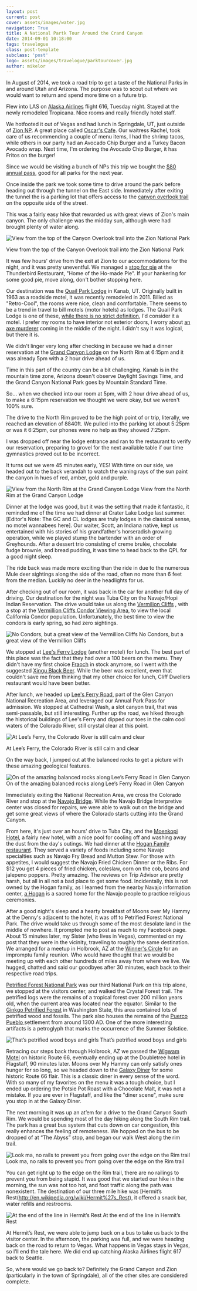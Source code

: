 ```yaml
---
layout: post
current: post
cover: assets/images/water.jpg
navigation: True
title: A National Partk Tour Around the Crand Canyon
date: 2014-09-01 10:18:00
tags: travelogue
class: post-template
subclass: 'post'
logo: assets/images/travelogue/parktourcover.jpg
author: mikelor
---
```

In August of 2014, we took a road trip to get a taste of the National Parks in and around Utah and Arizona. The purpose was to scout out where we would want to return and spend more time on a future trip.

Flew into LAS on [Alaska Airlines](https://www.alaskaair.com/en/flights-to-las-vegas?int=AS_Destinations_-prodID:Destinations-las-vegas) flight 616, Tuesday night. Stayed at the newly remodeled Tropicana. Nice rooms and really friendly hotel staff.

We hotfooted it out of Vegas and had lunch in Springdale, UT, just outside of [Zion NP](https://www.nps.gov/zion/index.htm). A great place called [Oscar's Cafe](http://oscarscafe.com/). Our waitress Rachel, took care of us recommending a couple of menu items, I had the shrimp tacos, while others in our party had an Avocado Chip Burger and a Turkey Bacon Avocado wrap. Next time, I'm ordering the Avocado Chip Burger, it has Fritos on the burger!

Since we would be visiting a bunch of NPs this trip we bought the [$80 annual pass](https://www.discovernw.org/mm5/merchant.mvc?screen=PROD&product_code=17260), good for all parks for the next year.

Once inside the park we took some time to drive around the park before heading out through the tunnel on the East side. Immediately after exiting the tunnel the is a parking lot that offers access to the [canyon overlook trail](http://www.zionnational-park.com/zion-canyon-overlook-trail.htm) on the opposite side of the street.

This was a fairly easy hike that rewarded us with great views of Zion's main canyon. The only challenge was the midday sun, although were had brought plenty of water along.

![View from the top of the Canyon Overlook trail into the Zion National Park](assets/images/travelogue/canyonoverlook.png)

View from the top of the Canyon Overlook trail into the Zion National Park

It was few hours' drive from the exit at Zion to our accommodations for the night, and it was pretty uneventful. We managed a [stop for pie](http://www.zionnational-park.com/bw3.htm) at the Thunderbird Restaurant, "Home of the Ho-made Pie". If your hankering for some good pie, move along, don't bother stopping here.

Our destination was the [Quail Park Lodge](https://www.quailparkldge.com/) in Kanab, UT. Originally built in 1963 as a roadside motel, it was recently remodeled in 2011. Billed as "Retro-Cool", the rooms were nice, clean and comfortable. There seems to be a trend in travel to bill motels (motor hotels) as lodges. The Quail Park Lodge is one of these, [while there is no strict definition](http://www.tripadvisor.com/ShowTopic-g28926-i29-k2183323-What_s_the_difference_between_lodges_hotels_motels-California.html), I'd consider it a motel. I prefer my rooms to have interior not exterior doors, I worry about [an axe murderer](http://en.wikipedia.org/wiki/So_I_Married_an_Axe_Murderer) coming in the middle of the night. I didn't say it was logical, but there it is.

We didn't linger very long after checking in because we had a dinner reservation at the [Grand Canyon Lodge](https://www.grandcanyonforever.com/dining) on the North Rim at 6:15pm and it was already 5pm with a 2 hour drive ahead of us.

Time in this part of the country can be a bit challenging. Kanab is in the mountain time zone, Arizona doesn't observe Daylight Savings Time, and the Grand Canyon National Park goes by Mountain Standard Time.

So… when we checked into our room at 5pm, with 2 hour drive ahead of us, to make a 6:15pm reservation we thought we were okay, but we weren't 100% sure.

The drive to the North Rim proved to be the high point of or trip, literally, we reached an elevation of 8840ft. We pulled into the parking lot about 5:25pm or was it 6:25pm, our phones were no help as they showed 7:25pm.

I was dropped off near the lodge entrance and ran to the restaurant to verify our reservation, preparing to grovel for the next available table if our time gymnastics proved out to be incorrect.

It turns out we were 45 minutes early, YES! With time on our side, we headed out to the back verandah to watch the waning rays of the sun paint the canyon in hues of red, amber, gold and purple.

![View from the North Rim at the Grand Canyon Lodge](assets/images/travelogue/canyonnorthrim.png)
View from the North Rim at the Grand Canyon Lodge

Dinner at the lodge was good, but it was the setting that made it fantastic, it reminded me of the time we had dinner at Crater Lake Lodge last summer. [Editor's Note: The GC and CL lodges are truly lodges in the classical sense, no motel wannabees here]. Our waiter, Scott, an Indiana native, kept us entertained with his stories of his grandfather's horseradish growing operation, while we played stump the bartender with an order of Greyhounds. After a dessert trio consisting of creme brulée, chocolate fudge brownie, and bread pudding, it was time to head back to the QPL for a good night sleep.

The ride back was made more exciting than the ride in due to the numerous Mule deer sightings along the side of the road, often no more than 6 feet from the median. Luckily no deer in the headlights for us.

After checking out of our room, it was back in the car for another full day of driving. Our destination for the night was Tuba City on the Navajo/Hopi Indian Reservation. The drive would take us along the [Vermilion Cliffs](http://www.blm.gov/az/st/en/prog/blm_special_areas/natmon/vermilion.html) , with a stop at the [Vermillion Cliffs Condor Viewing Area](http://www.wildlifeviewingareas.com/wv-app/ParkDetail.aspx?ParkID=197), to view the local California Condor population. Unfortunately, the best time to view the condors is early spring, so had zero sightings.

![No Condors, but a great view of the Vermillion Cliffs](assets/images/travelogue/vermillioncliffs.png)
No Condors, but a great view of the Vermillion Cliffs

We stopped at [Lee's Ferry Lodge](http://www.vermilioncliffs.com/restaurant.php) (another motel) for lunch. The best part of this place was the fact that they had over a 100 beers on the menu. They didn't have my first choice [Fraoch](http://www.williamsbrosbrew.com/beerboard/bottles/fraoch-heather-ale) in stock anymore, so I went with the suggested [Xingu Black Beer](http://www.xingubeer.com/#beer). While the beer was excellent, even that couldn't save me from thinking that my other choice for lunch, Cliff Dwellers restaurant would have been better.

After lunch, we headed up [Lee's Ferry Road](http://www.nps.gov/glca/planyourvisit/lees-ferry.htm), part of the Glen Canyon National Recreation Area, and leveraged our Annual Park Pass for admission. We stopped at Cathedral Wash, a slot canyon trail, that was semi-passable, but still interesting. Further up the road, we hiked through the historical buildings of Lee's Ferry and dipped our toes in the calm cool waters of the Colorado River, still crystal clear at this point.

![At Lee’s Ferry, the Colorado River is still calm and clear](assets/images/travelogue/leesferry.png)

At Lee’s Ferry, the Colorado River is still calm and clear

On the way back, I jumped out at the balanced rocks to get a picture with these amazing geological features.

![On of the amazing balanced rocks along Lee’s Ferry Road in Glen Canyon](assets/images/travelogue/leesferryrock.png)
On of the amazing balanced rocks along Lee’s Ferry Road in Glen Canyon

Immediately exiting the National Recreation Area, we cross the Colorado River and stop at the [Navajo Bridge](http://en.wikipedia.org/wiki/Navajo_Bridge). While the Navajo Bridge Interpretive center was closed for repairs, we were able to walk out on the bridge and get some great views of where the Colorado starts cutting into the Grand Canyon.

From here, it's just over an hours' drive to Tuba City, and the [Moenkopi Hotel](http://www.experiencehopi.com/hotel.html), a fairly new hotel, with a nice pool for cooling off and washing away the dust from the day's outings. We had dinner at the [Hogan Family restaurant](http://www.tripadvisor.com/Restaurant_Review-g31391-d1888293-Reviews-Hogan_Family_Restaurant-Tuba_City_Arizona.html). They served a variety of foods including some Navajo specialties such as Navajo Fry Bread and Mutton Stew. For those with appetites, I would suggest the Navajo Fried Chicken Dinner or the Ribs. For $12 you get 4 pieces of fried chicken, coleslaw, corn on the cob, beans and jalepeno poppers. Pretty amazing. The reviews on Trip Advisor are pretty harsh, but all in all not a bad place to get some food. Incidentally, this is not owned by the Hogan family, as I learned from the nearby Navajo information center, [a Hogan](http://www.tripadvisor.com/Restaurant_Review-g31391-d1888293-Reviews-Hogan_Family_Restaurant-Tuba_City_Arizona.html) is a sacred home for the Navajo people to practice religious ceremonies.

After a good night's sleep and a hearty breakfast of Moons over My Hammy at the Denny's adjacent to the hotel, it was off to Petrified Forest National Park. The drive would take us through some of the most desolate land in the middle of nowhere. It prompted me to post as much to my Facebook page. About 15 minutes later, my Sister (who lives in Vegas), commented on my post that they were in the vicinity, traveling to roughly the same destination. We arranged for a meetup in Holbrook, AZ at the [Winner's Circle](https://www.facebook.com/pages/Winners-Circle-Bar-Holbrook-AZ/32761714970) for an impromptu family reunion. Who would have thought that we would be meeting up with each other hundreds of miles away from where we live. We hugged, chatted and said our goodbyes after 30 minutes, each back to their respective road trips.

[Petrified Forest National Park](http://www.nps.gov/pefo/index.htm) was our third National Park on this trip alone, we stopped at the visitors center, and walked the Crystal Forest trail. The petrified logs were the remains of a tropical forest over 200 million years old, when the current area was located near the equator. Similar to the [Ginkgo Petrified Forest](http://en.wikipedia.org/wiki/Ginkgo_Petrified_Forest_State_Park) in Washington State, this area contained lots of petrified wood and fossils. The park also houses the remains of the [Puerco Pueblo ](http://www.nps.gov/pefo/historyculture/puerco-pueblo.htm)settlement from around 1300 AD. One of the more interesting artifacts is a petroglyph that marks the occurrence of the Summer Solstice.

![That’s petrified wood boys and girls](assets/images/travelogue/petrifiedwood.png)
That’s petrified wood boys and girls

Retracing our steps back through Holbrook, AZ we passed the [Wigwam Motel](http://www.nps.gov/nr/travel/route66/wigwam_village_hotel6_holbrook.html) on historic Route 66, eventually ending up at the Doubletree hotel in Flagstaff, 90 minutes later. Moons over My Hammy can only satisfy ones hunger for so long, so we headed down to the [Galaxy Diner](http://jbsfamily.com/galaxy-diner/) for some historic Route 66 flair. This is a classic diner in every sense of the word. With so many of my favorites on the menu it was a tough choice, but I ended up ordering the Potsie Pot Roast with a Chocolate Malt, it was not a mistake. If you are ever in Flagstaff, and like the "diner scene", make sure you stop in at the Galaxy Diner.

The next morning it was up an at’em for a drive to the Grand Canyon South Rim. We would be spending most of the day hiking along the South Rim trail. The park has a great bus system that cuts down on car congestion, this really enhances the feeling of remoteness. We hopped on the bus to be dropped of at “The Abyss” stop, and began our walk West along the rim trail.

![Look ma, no rails to prevent you from going over the edge on the Rim trail](assets/images/travelogue/rimtrail.png)
Look ma, no rails to prevent you from going over the edge on the Rim trail

You can get right up to the edge on the Rim trail, there are no railings to prevent you from being stupid. It was good that we started our hike in the morning, the sun was not too hot, and foot traffic along the path was nonexistent. The destination of our three mile hike was [Hermit’s Rest(http://en.wikipedia.org/wiki/Hermit%27s_Rest), it offered a snack bar, water refills and restrooms.

![At the end of the line in Hermit’s Rest](assets/images/travelogue/hermitsrest.png)
At the end of the line in Hermit’s Rest

At Hermit’s Rest, we were able to jump back on a bus to take us back to the visitor center. In the afternoon, the parking was full, and we were heading back on the road to return to Vegas. What happens in Vegas stays in Vegas, so I’ll end the tale here. We did end up catching Alaska Airlines flight 617 back to Seattle.

So, where would we go back to? Definitely the Grand Canyon and Zion (particularly in the town of Springdale), all of the other sites are considered complete.